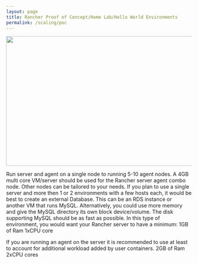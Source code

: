 ```yaml
---
layout: page
title: Rancher Proof of Concept/Home Lab/Hello World Environments
permalink: /scaling/poc
---
```


<p><img src="../../media/image2.gif" width="624" height="351" /></p>

Run server and agent on a single node to running 5-10 agent nodes. A 4GB multi core VM/server should be used for the Rancher server agent combo node. Other nodes can be tailored to your needs. 
If you plan to use a single server and more then 1 or 2 environments with a few hosts each, it would be best to create an external Database. This can be an RDS instance or another VM that runs MySQL. Alternatively, you could use more memory and give the MySQL directory its own block device/volume. The disk supporting MySQL should be as fast as possible. 
In this type of environment, you would want your Rancher server to have a minimum:
1GB of Ram
1xCPU core

If you are running an agent on the server it is recommended to use at least to account for additional workload added by user containers.
2GB of Ram
2xCPU cores 

